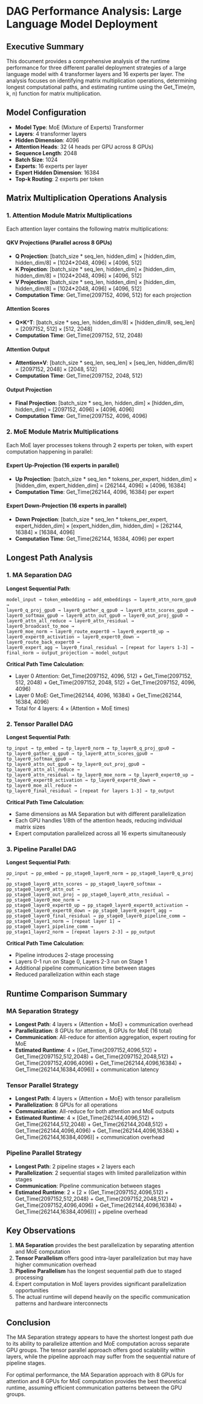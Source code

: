 # DAG Performance Analysis: Large Language Model Deployment

## Executive Summary

This document provides a comprehensive analysis of the runtime performance for three different parallel deployment strategies of a large language model with 4 transformer layers and 16 experts per layer. The analysis focuses on identifying matrix multiplication operations, determining longest computational paths, and estimating runtime using the Get_Time(m, k, n) function for matrix multiplication.

## Model Configuration

- **Model Type**: MoE (Mixture of Experts) Transformer
- **Layers**: 4 transformer layers
- **Hidden Dimension**: 4096
- **Attention Heads**: 32 (4 heads per GPU across 8 GPUs)
- **Sequence Length**: 2048
- **Batch Size**: 1024
- **Experts**: 16 experts per layer
- **Expert Hidden Dimension**: 16384
- **Top-k Routing**: 2 experts per token

## Matrix Multiplication Operations Analysis

### 1. Attention Module Matrix Multiplications

Each attention layer contains the following matrix multiplications:

#### QKV Projections (Parallel across 8 GPUs)
- **Q Projection**: [batch_size * seq_len, hidden_dim] × [hidden_dim, hidden_dim/8] = [1024*2048, 4096] × [4096, 512]
- **K Projection**: [batch_size * seq_len, hidden_dim] × [hidden_dim, hidden_dim/8] = [1024*2048, 4096] × [4096, 512]
- **V Projection**: [batch_size * seq_len, hidden_dim] × [hidden_dim, hidden_dim/8] = [1024*2048, 4096] × [4096, 512]
- **Computation Time**: Get_Time(2097152, 4096, 512) for each projection

#### Attention Scores
- **Q×K^T**: [batch_size * seq_len, hidden_dim/8] × [hidden_dim/8, seq_len] = [2097152, 512] × [512, 2048]
- **Computation Time**: Get_Time(2097152, 512, 2048)

#### Attention Output
- **Attention×V**: [batch_size * seq_len, seq_len] × [seq_len, hidden_dim/8] = [2097152, 2048] × [2048, 512]
- **Computation Time**: Get_Time(2097152, 2048, 512)

#### Output Projection
- **Final Projection**: [batch_size * seq_len, hidden_dim] × [hidden_dim, hidden_dim] = [2097152, 4096] × [4096, 4096]
- **Computation Time**: Get_Time(2097152, 4096, 4096)

### 2. MoE Module Matrix Multiplications

Each MoE layer processes tokens through 2 experts per token, with expert computation happening in parallel:

#### Expert Up-Projection (16 experts in parallel)
- **Up Projection**: [batch_size * seq_len * tokens_per_expert, hidden_dim] × [hidden_dim, expert_hidden_dim] = [262144, 4096] × [4096, 16384]
- **Computation Time**: Get_Time(262144, 4096, 16384) per expert

#### Expert Down-Projection (16 experts in parallel)
- **Down Projection**: [batch_size * seq_len * tokens_per_expert, expert_hidden_dim] × [expert_hidden_dim, hidden_dim] = [262144, 16384] × [16384, 4096]
- **Computation Time**: Get_Time(262144, 16384, 4096) per expert

## Longest Path Analysis

### 1. MA Separation DAG

**Longest Sequential Path**:
```
model_input → token_embedding → add_embeddings → layer0_attn_norm_gpu0 → 
layer0_q_proj_gpu0 → layer0_gather_q_gpu0 → layer0_attn_scores_gpu0 → 
layer0_softmax_gpu0 → layer0_attn_out_gpu0 → layer0_out_proj_gpu0 → 
layer0_attn_all_reduce → layer0_attn_residual → layer0_broadcast_to_moe → 
layer0_moe_norm → layer0_route_expert0 → layer0_expert0_up → 
layer0_expert0_activation → layer0_expert0_down → layer0_route_back_expert0 → 
layer0_expert_agg → layer0_final_residual → [repeat for layers 1-3] → 
final_norm → output_projection → model_output
```

**Critical Path Time Calculation**:
- Layer 0 Attention: Get_Time(2097152, 4096, 512) + Get_Time(2097152, 512, 2048) + Get_Time(2097152, 2048, 512) + Get_Time(2097152, 4096, 4096)
- Layer 0 MoE: Get_Time(262144, 4096, 16384) + Get_Time(262144, 16384, 4096)
- Total for 4 layers: 4 × (Attention + MoE times)

### 2. Tensor Parallel DAG

**Longest Sequential Path**:
```
tp_input → tp_embed → tp_layer0_norm → tp_layer0_q_proj_gpu0 → 
tp_layer0_gather_q_gpu0 → tp_layer0_attn_scores_gpu0 → tp_layer0_softmax_gpu0 → 
tp_layer0_attn_out_gpu0 → tp_layer0_out_proj_gpu0 → tp_layer0_attn_all_reduce → 
tp_layer0_attn_residual → tp_layer0_moe_norm → tp_layer0_expert0_up → 
tp_layer0_expert0_activation → tp_layer0_expert0_down → tp_layer0_moe_all_reduce → 
tp_layer0_final_residual → [repeat for layers 1-3] → tp_output
```

**Critical Path Time Calculation**:
- Same dimensions as MA Separation but with different parallelization
- Each GPU handles 1/8th of the attention heads, reducing individual matrix sizes
- Expert computation parallelized across all 16 experts simultaneously

### 3. Pipeline Parallel DAG

**Longest Sequential Path**:
```
pp_input → pp_embed → pp_stage0_layer0_norm → pp_stage0_layer0_q_proj → 
pp_stage0_layer0_attn_scores → pp_stage0_layer0_softmax → pp_stage0_layer0_attn_out → 
pp_stage0_layer0_out_proj → pp_stage0_layer0_attn_residual → pp_stage0_layer0_moe_norm → 
pp_stage0_layer0_expert0_up → pp_stage0_layer0_expert0_activation → 
pp_stage0_layer0_expert0_down → pp_stage0_layer0_expert_agg → 
pp_stage0_layer0_final_residual → pp_stage0_layer0_pipeline_comm → 
pp_stage0_layer1_norm → [repeat layer 1] → pp_stage0_layer1_pipeline_comm → 
pp_stage1_layer2_norm → [repeat layers 2-3] → pp_output
```

**Critical Path Time Calculation**:
- Pipeline introduces 2-stage processing
- Layers 0-1 run on Stage 0, Layers 2-3 run on Stage 1
- Additional pipeline communication time between stages
- Reduced parallelization within each stage

## Runtime Comparison Summary

### MA Separation Strategy
- **Longest Path**: 4 layers × (Attention + MoE) + communication overhead
- **Parallelization**: 8 GPUs for attention, 8 GPUs for MoE (16 total)
- **Communication**: All-reduce for attention aggregation, expert routing for MoE
- **Estimated Runtime**: 4 × [Get_Time(2097152,4096,512) + Get_Time(2097152,512,2048) + Get_Time(2097152,2048,512) + Get_Time(2097152,4096,4096) + Get_Time(262144,4096,16384) + Get_Time(262144,16384,4096)] + communication latency

### Tensor Parallel Strategy
- **Longest Path**: 4 layers × (Attention + MoE) with tensor parallelism
- **Parallelization**: 8 GPUs for all operations
- **Communication**: All-reduce for both attention and MoE outputs
- **Estimated Runtime**: 4 × [Get_Time(262144,4096,512) + Get_Time(262144,512,2048) + Get_Time(262144,2048,512) + Get_Time(262144,4096,4096) + Get_Time(262144,4096,16384) + Get_Time(262144,16384,4096)] + communication overhead

### Pipeline Parallel Strategy
- **Longest Path**: 2 pipeline stages × 2 layers each
- **Parallelization**: 2 sequential stages with limited parallelization within stages
- **Communication**: Pipeline communication between stages
- **Estimated Runtime**: 2 × [2 × (Get_Time(2097152,4096,512) + Get_Time(2097152,512,2048) + Get_Time(2097152,2048,512) + Get_Time(2097152,4096,4096) + Get_Time(262144,4096,16384) + Get_Time(262144,16384,4096))] + pipeline overhead

## Key Observations

1. **MA Separation** provides the best parallelization by separating attention and MoE computation
2. **Tensor Parallelism** offers good intra-layer parallelization but may have higher communication overhead
3. **Pipeline Parallelism** has the longest sequential path due to staged processing
4. Expert computation in MoE layers provides significant parallelization opportunities
5. The actual runtime will depend heavily on the specific communication patterns and hardware interconnects

## Conclusion

The MA Separation strategy appears to have the shortest longest path due to its ability to parallelize attention and MoE computation across separate GPU groups. The tensor parallel approach offers good scalability within layers, while the pipeline approach may suffer from the sequential nature of pipeline stages.

For optimal performance, the MA Separation approach with 8 GPUs for attention and 8 GPUs for MoE computation provides the best theoretical runtime, assuming efficient communication patterns between the GPU groups.